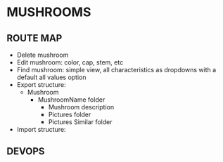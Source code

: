 ﻿# MUSHROOMS

## ROUTE MAP
  - Delete mushroom
  - Edit mushroom: color, cap, stem, etc
  - Find mushroom: simple view, all characteristics as dropdowns with a default all values option
  - Export structure:
    - Mushroom
      - MushroomName folder
        - Mushroom description
        - Pictures folder
        - Pictures Similar folder
  - Import structure:

## DEVOPS